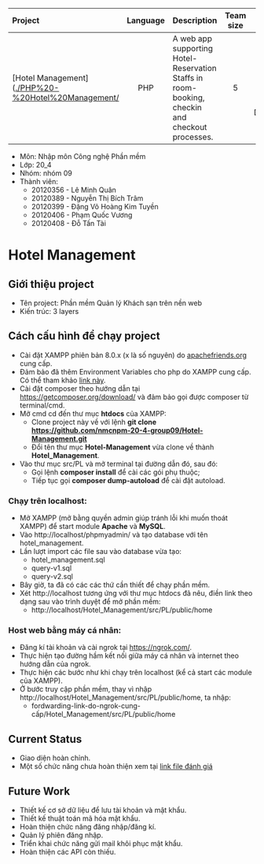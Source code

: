 | Project | Language | Description | Team size | Position | Technical Details | Achievement | Time spent | Ending month |
| :-- | :-: | :-- | :-: | :-: | :-- | :-- | :-: | :-: |
| [Hotel Management]([./PHP%20-%20Hotel%20Management/](https://github.com/arren16/Projects-for-CV/edit/main/PHP%20-%20Hotel%20Management) | PHP | A web app supporting Hotel-Reservation Staffs in room- booking, checkin and checkout processes. | 5 | Team Manager, Backend Architect, Backend Developer. | PHP, 3-layer Model, OOP, XAMPP, ngrok, JSON based API, MySQL, etc. | Knowledge of 3-layer model and API versioning | About 1 month | 01/2023 |

- Môn: Nhập môn Công nghệ Phần mềm 
- Lớp: 20_4
- Nhóm: nhóm 09
- Thành viên:
    - 20120356 - Lê Minh Quân
    - 20120389 - Nguyễn Thị Bích Trâm
    - 20120399 - Đặng Võ Hoàng Kim Tuyền
    - 20120406 - Phạm Quốc Vương
    - 20120408 - Đỗ Tấn Tài

# Hotel Management

## Giới thiệu project
- Tên project: Phần mềm Quản lý Khách sạn trên nền web 
- Kiến trúc: 3 layers

## Cách cấu hình để chạy project
- Cài đặt XAMPP phiên bản 8.0.x (x là số nguyên) do [apachefriends.org](https://www.apachefriends.org/download.html) cung cấp.
- Đảm bảo đã thêm Environment Variables cho php do XAMPP cung cấp. Có thể tham khảo [link này](https://dinocajic.medium.com/add-xampp-php-to-environment-variables-in-windows-10-af20a765b0ce).
- Cài đặt composer theo hướng dẫn tại https://getcomposer.org/download/ và đảm bảo gọi được composer từ terminal/cmd.
- Mở cmd cd đến thư mục **htdocs** của XAMPP:
    - Clone project này về với lệnh **git clone https://github.com/nmcnpm-20-4-group09/Hotel-Management.git**
    - Đổi tên thư mục **Hotel-Management** vừa clone về thành **Hotel_Management**.
- Vào thư mục src/PL và mở terminal tại đường dẫn đó, sau đó:
    - Gọi lệnh **composer install** để cài các gói phụ thuộc;
    - Tiếp tục gọi **composer dump-autoload** để cài đặt autoload.

### Chạy trên localhost:
- Mở XAMPP (mở bằng quyền admin giúp tránh lỗi khi muốn thoát XAMPP) để start module **Apache** và **MySQL**.
- Vào http://localhost/phpmyadmin/ và tạo database với tên hotel_management.
- Lần lượt import các file sau vào database vừa tạo:
    - hotel_management.sql
    - query-v1.sql
    - query-v2.sql
- Bây giờ, ta đã có các các thứ cần thiết để chạy phần mềm.
- Xét http://localhost tương ứng với thư mục htdocs đã nêu, điền link theo dạng sau vào trình duyệt để mở phần mềm:
    - http://localhost/Hotel_Management/src/PL/public/home

### Host web bằng máy cá nhân:
- Đăng kí tài khoản và cài ngrok tại https://ngrok.com/.
- Thực hiện tạo đường hầm kết nối giữa máy cá nhân và internet theo hướng dẫn của ngrok.
- Thực hiện các bước như khi chạy trên localhost (kể cả start các module của XAMPP).
- Ở bước truy cập phần mềm, thay vì nhập http://localhost/Hotel_Management/src/PL/public/home, ta nhập:
    - fordwarding-link-do-ngrok-cung-cấp/Hotel_Management/src/PL/public/home

## Current Status
- Giao diện hoàn chỉnh.
- Một số chức năng chưa hoàn thiện xem tại [link file đánh giá](https://docs.google.com/spreadsheets/d/12x2jVoTfIan2ozjRgwk22vGxmOonJRAv/edit#gid=1861759264)
## Future Work
- Thiết kế cơ sở dữ liệu để lưu tài khoản và mật khẩu.
- Thiết kế thuật toán mã hóa mật khẩu.
- Hoàn thiện chức năng đăng nhập/đăng kí.
- Quản lý phiên đăng nhập.
- Triển khai chức năng gửi mail khôi phục mật khẩu.
- Hoàn thiện các API còn thiếu.
